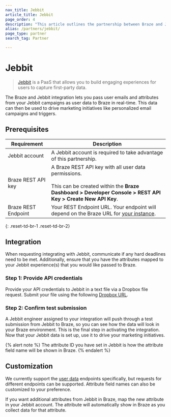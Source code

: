 ```yaml
---
nav_title: Jebbit
article_title: Jebbit
page_order: 4
description: "This article outlines the partnership between Braze and Jebbit, a PaaS that allows you to pass user emails and attributes from your Jebbit campaigns as user data to Braze in real-time."
alias: /partners/jebbit/
page_type: partner
search_tag: Partner

---
```


# Jebbit

> [Jebbit](https://www.jebbit.com/) is a PaaS that allows you to build engaging experiences for users to capture first-party data.

The Braze and Jebbit integration lets you pass user emails and attributes from your Jebbit campaigns as user data to Braze in real-time. This data can then be used to drive marketing initiatives like personalized email campaigns and triggers. 

## Prerequisites

| Requirement | Description |
|---|---|
|Jebbit account | A Jebbit account is required to take advantage of this partnership. |
| Braze REST API key | A Braze REST API key with all user data permissions. <br><br> This can be created within the **Braze Dashboard > Developer Console > REST API Key > Create New API Key**. |
|Braze REST Endpoint | Your REST Endpoint URL. Your endpoint will depend on the Braze URL for [your instance]({{site.baseurl}}/api/basics/#endpoints). |
{: .reset-td-br-1 .reset-td-br-2}

## Integration

When requesting integrating with Jebbit, communicate if any hard deadlines need to be met. Additionally, ensure that you have the attributes mapped to your Jebbit experience(s) that you would like passed to Braze.

### Step 1: Provide API credentials

Provide your API credentials to Jebbit in a text file via a Dropbox file request. 
Submit your file using the following [Dropbox URL](https://www.dropbox.com/request/RqKQHkJHXw1cFBKbXpZx).

### Step 2: Confirm test submission

A Jebbit engineer assigned to your integration will push through a test submission from Jebbit to Braze, so you can see how the data will look in your Braze environment. This is the final step in activating the integration. Now that your Jebbit data is set up, use it to drive your marketing initiatives.

{% alert note %}
The attribute ID you have set in Jebbit is how the attribute field name will be shown in Braze.
{% endalert %}

## Customization

We currently support the [user data]({{site.baseurl}}/api/endpoints/user_data/) endpoints specifically, but requests for different endpoints can be supported.
Attribute field names can also be customized to your preference.

If you want additional attributes from Jebbit in Braze, map the new attribute in your Jebbit account. The attribute will automatically show in Braze as you collect data for that attribute.
